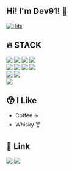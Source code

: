 ## Hi!  I'm Dev91! 👋
[![Hits](https://hits.seeyoufarm.com/api/count/incr/badge.svg?url=https%3A%2F%2Fgithub.com%2FDev-91&count_bg=%2379C83D&title_bg=%23555555&icon=&icon_color=%23E7E7E7&title=hits&edge_flat=false)](https://hits.seeyoufarm.com)

<div align=left>
  <h2>🔥 STACK</h2>
</div>
<div align=left>
  <img src="https://img.shields.io/badge/STM32-03234B?style=for-the-badge&logo=stmicroelectronics&logoColor=white"/>
  <img src="https://img.shields.io/badge/esp32-E7352C?style=for-the-badge&logo=espressif&logoColor=white"/>
  <img src="https://img.shields.io/badge/raspberry%20pi-A22846?style=for-the-badge&logo=raspberrypi&logoColor=white"/>
  <img src="https://img.shields.io/badge/arduino-00979D?style=for-the-badge&logo=arduino&logoColor=white"/>
  <br>

  <img src="https://img.shields.io/badge/html5-E34F26?style=for-the-badge&logo=html5&logoColor=white"/>
  <img src="https://img.shields.io/badge/css-1572B6?style=for-the-badge&logo=css&logoColor=white"/>
  <img src="https://img.shields.io/badge/javascript-F7DF1E?style=for-the-badge&logo=javascript&logoColor=white"/>
  <img src="https://img.shields.io/badge/react-61DAFB?style=for-the-badge&logo=react&logoColor=white"/>
  <br>

  <img src="https://img.shields.io/badge/python-3776AB?style=for-the-badge&logo=python&logoColor=white"/>
  <img src="https://img.shields.io/badge/fastapi-009688?style=for-the-badge&logo=fastapi&logoColor=white"/>
  <br>

  <img src="https://img.shields.io/badge/android-3DDC84?style=for-the-badge&logo=android&logoColor=white"/>
  <br>
</div>


<div align=left>
  <h2>😙 I Like</h2>
</div>
<div>
  <ul>
    <li>Coffee ☕</li>
    <li>Whisky 🍸</li>
  </ul>
</div>


<div align=left>
  <h2>🙂 Link</h2>
</div>
<div align=left>  
  <a href="https://dev91.tistory.com">
    <img src="https://img.shields.io/badge/Blog-000000?style=for-the-badge&logo=tistory&logoColor=white"/>
  </a>
  <a href="https://www.youtube.com/@dev91_studio"><img src="https://img.shields.io/badge/Youtube-FF0000?style=for-the-badge&logo=youtube&logoColor=white"/>
</div>
